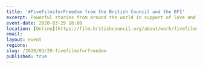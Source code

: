 ```yaml
---
title: '#FiveFilmsforFreedom from the British Council and the BFI'
excerpt: Powerful stories from around the world in support of love and equality – that's what #FiveFilmsForFreedom is all about. 
event-date: 2020-03-29 18:00
location: [Online](https://film.britishcouncil.org/about/work/fivefilmsforfreedom)
email: 
layout: event
regions: 
slug: /2020/03/29-fivefilmsforfreedom
published: true
---
```


